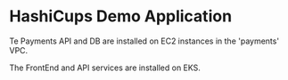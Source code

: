 # HashiCups Demo Application

Te Payments API and DB are installed on EC2 instances in the 'payments' VPC.

The FrontEnd and API services are installed on EKS.

